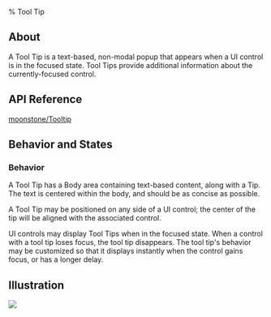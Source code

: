 ﻿% Tool Tip

## About

A Tool Tip is a text-based, non-modal popup that appears when a UI control is in
the focused state.  Tool Tips provide additional information about the
currently-focused control.

## API Reference

[moonstone/Tooltip]($api/#/kind/moonstone/Tooltip)

## Behavior and States

### Behavior

A Tool Tip has a Body area containing text-based content, along with a Tip.  The
text is centered within the body, and should be as concise as possible.

A Tool Tip may be positioned on any side of a UI control; the center of the tip
will be aligned with the associated control.

UI controls may display Tool Tips when in the focused state.  When a control
with a tool tip loses focus, the tool tip disappears.  The tool tip's behavior
may be customized so that it displays instantly when the control gains focus, or
has a longer delay.

## Illustration

![](../../assets/dg-controls-tool-tip.png)
